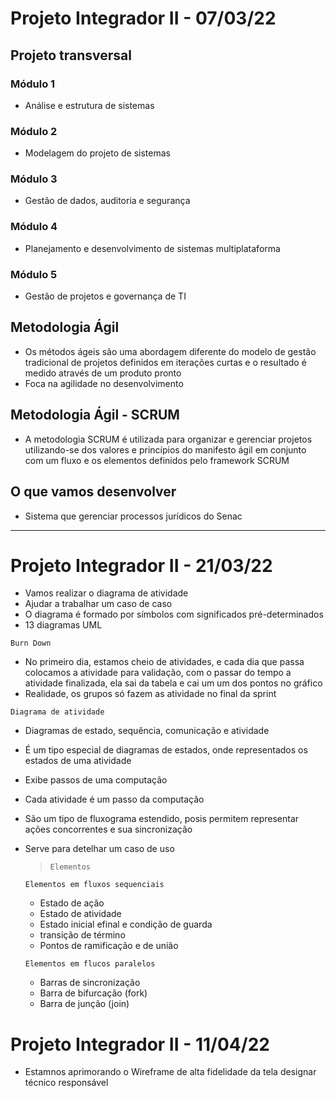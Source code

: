 # Projeto Integrador II - 07/03/22

## Projeto transversal

### Módulo 1

-   Análise e estrutura de sistemas

### Módulo 2

-   Modelagem do projeto de sistemas

### Módulo 3

-   Gestão de dados, auditoria e segurança

### Módulo 4

-   Planejamento e desenvolvimento de sistemas multiplataforma

### Módulo 5

-   Gestão de projetos e governança de TI

## Metodologia Ágil

-   Os métodos ágeis são uma abordagem diferente do modelo de gestão tradicional de projetos definidos em iterações curtas e o resultado é medido através de um produto pronto
-   Foca na agilidade no desenvolvimento

## Metodologia Ágil - SCRUM

-   A metodologia SCRUM é utilizada para organizar e gerenciar projetos utilizando-se dos valores e princípios do manifesto ágil em conjunto com um fluxo e os elementos definidos pelo framework SCRUM

## O que vamos desenvolver

-   Sistema que gerenciar processos jurídicos do Senac

---

# Projeto Integrador II - 21/03/22

- Vamos realizar o diagrama de atividade
- Ajudar a trabalhar um caso de caso
- O diagrama é formado por símbolos com significados pré-determinados
- 13 diagramas UML

`Burn Down`

- No primeiro dia, estamos cheio de atividades, e cada dia que passa colocamos a atividade para validação, com o passar do tempo a atividade finalizada, ela sai da tabela e cai um um dos pontos no gráfico
- Realidade, os grupos só fazem as atividade no final da sprint

`Diagrama de atividade`

- Diagramas de estado, sequência, comunicação e atividade
- É um tipo especial de diagramas de estados, onde representados os estados de uma atividade
- Exibe passos de uma computação
- Cada atividade é um passo da computação
- São um tipo de fluxograma estendido, posis permitem representar ações concorrentes e sua sincronização
- Serve para detelhar um caso de uso

  >`Elementos`

    `Elementos em fluxos sequenciais`
    - Estado de ação
    - Estado de atividade
    - Estado inicial efinal e condição de guarda
    - transição de término
    - Pontos de ramificação e de união

    `Elementos em flucos paralelos`
    - Barras de sincronização
    - Barra de bifurcação (fork)
    - Barra de junção (join)
  
# Projeto Integrador II - 11/04/22

- Estamnos aprimorando o Wireframe de alta fidelidade da tela designar técnico responsável
  
